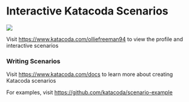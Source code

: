 # Interactive Katacoda Scenarios

[![](http://shields.katacoda.com/katacoda/olliefreeman94/count.svg)](https://www.katacoda.com/olliefreeman94 "Get your profile on Katacoda.com")

Visit https://www.katacoda.com/olliefreeman94 to view the profile and interactive scenarios

### Writing Scenarios
Visit https://www.katacoda.com/docs to learn more about creating Katacoda scenarios

For examples, visit https://github.com/katacoda/scenario-example

